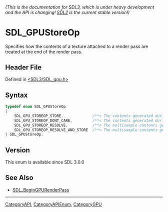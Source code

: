 ###### (This is the documentation for SDL3, which is under heavy development and the API is changing! [SDL2](https://wiki.libsdl.org/SDL2/) is the current stable version!)
# SDL_GPUStoreOp

Specifies how the contents of a texture attached to a render pass are treated at the end of the render pass.

## Header File

Defined in [<SDL3/SDL_gpu.h>](https://github.com/libsdl-org/SDL/blob/main/include/SDL3/SDL_gpu.h)

## Syntax

```c
typedef enum SDL_GPUStoreOp
{
    SDL_GPU_STOREOP_STORE,             /**< The contents generated during the render pass will be written to memory. */
    SDL_GPU_STOREOP_DONT_CARE,         /**< The contents generated during the render pass are not needed and may be discarded. The contents will be undefined. */
    SDL_GPU_STOREOP_RESOLVE,           /**< The multisample contents generated during the render pass will be resolved to a non-multisample texture. The contents in the multisample texture may then be discarded and will be undefined. */
    SDL_GPU_STOREOP_RESOLVE_AND_STORE  /**< The multisample contents generated during the render pass will be resolved to a non-multisample texture. The contents in the multisample texture will be written to memory. */
} SDL_GPUStoreOp;
```

## Version

This enum is available since SDL 3.0.0

## See Also

- [SDL_BeginGPURenderPass](SDL_BeginGPURenderPass)

----
[CategoryAPI](CategoryAPI), [CategoryAPIEnum](CategoryAPIEnum), [CategoryGPU](CategoryGPU)

